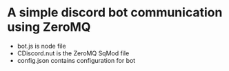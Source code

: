# A simple discord bot communication using ZeroMQ 
- bot.js is node file
- CDiscord.nut is the ZeroMQ SqMod file
- config.json contains configuration for bot
